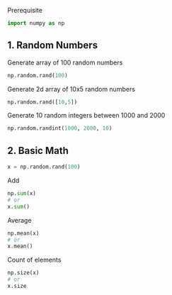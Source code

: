 
Prerequisite
```python
import numpy as np 
```

## 1. Random Numbers

Generate array of 100 random numbers
```python
np.random.rand(100)
```
Generate 2d array of 10x5 random numbers
```python
np.random.rand([10,5])
```
Generate 10 random integers between 1000 and 2000
```python
np.random.randint(1000, 2000, 10)
```

## 2. Basic Math
```python
x = np.random.rand(100)
```

Add
```python
np.sum(x)
# or
x.sum()
```

Average
```python
np.mean(x)
# or
x.mean()
```

Count of elements
```python
np.size(x)
# or
x.size
```


